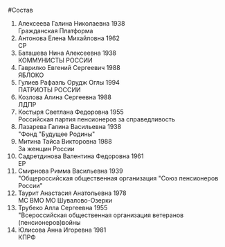 #Состав
1. Алексеева Галина Николаевна 1938   
    Гражданская Платформа
2. Антонова Елена Михайловна 1962   
    СР
3. Баташева Нина Алексеевна 1938   
    КОММУНИСТЫ РОССИИ
4. Гаврилко Евгений Сергеевич 1988   
    ЯБЛОКО
5. Гулиев Рафаэль Орудж Оглы 1994   
    ПАТРИОТЫ РОССИИ
6. Козлова Алина Сергеевна 1988   
    ЛДПР
7. Костыря Светлана Федоровна 1955   
    Российская партия пенсионеров за справедливость
8. Лазарева Галина Васильевна 1938   
    "Фонд "Будущее Родины"
9. Митина Тайса Викторовна 1988   
    За женщин России
10. Садретдинова Валентина Федоровна 1961   
    ЕР
11. Смирнова Римма Васильевна 1939   
    "Общероссийская общественная организация "Союз пенсионеров России"
12. Таурит Анастасия Анатольевна 1978   
    МС ВМО МО Шувалово-Озерки
13. Трубеко Алла Сергеевна 1955   
    "Всероссийская общественная организация ветеранов (пенсионеров)войны
14. Юлисова Анна Игоревна 1981   
    КПРФ
